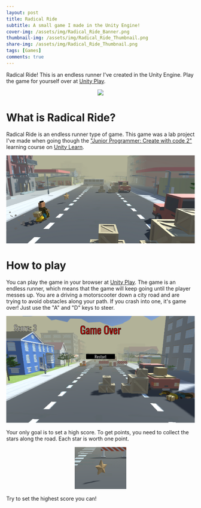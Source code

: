 ```yaml
---
layout: post
title: Radical Ride
subtitle: A small game I made in the Unity Engine!
cover-img: /assets/img/Radical_Ride_Banner.png
thumbnail-img: /assets/img/Radical_Ride_Thumbnail.png
share-img: /assets/img/Radical_Ride_Thumbnail.png
tags: [Games]
comments: true
---
```


Radical Ride! This is an endless runner I've created in the Unity Engine. Play the game for yourself over at [Unity Play](https://play.unity.com/mg/other/radical-ride-1).

<p align="center">
  <img src="https://raw.githubusercontent.com/brucebra000/brucebra000.github.io/master/assets/img/Radical_Ride_Post_Image.png"/>
</p>

# What is Radical Ride?

Radical Ride is an endless runner type of game. This game was a lab project I've made when going though the
["Junior Programmer: Create with code 2"](https://learn.unity.com/mission/programming-simple-functionality?pathwayId=5f7e17e1edbc2a5ec21a20af) learning course on [Unity Learn](https://learn.unity.com/).

<p align="center">
  <img src="/assets/img/Radical_Ride_Thumbnail.png"/>
</p>

# How to play

You can play the game in your browser at [Unity Play](https://play.unity.com/mg/other/radical-ride-1).
The game is an endless runner, which means that the game will keep going until the player messes up. You are a driving a motorscooter down a city road and are
trying to avoid obstacles along your path. If you crash into one, it's game over! Just use the "A" and "D" keys to steer.

<p align="center">
  <img src="/assets/img/Radical_Ride_Game_Over.png"/>
</p>

Your only goal is to set a high score. To get points, you need to collect the stars along the road. Each star is worth one point.

<p align="center">
  <img src="/assets/img/Radical_Ride_Star.png"/>
</p>

Try to set the highest score you can!
